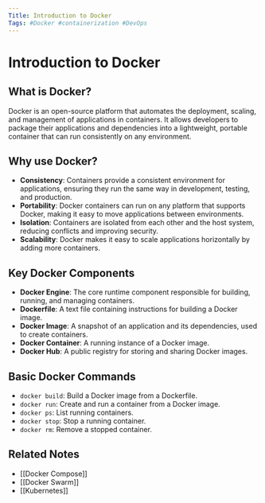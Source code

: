 ```yaml
---
Title: Introduction to Docker
Tags: #Docker #containerization #DevOps
---
```


# Introduction to Docker

## What is Docker?

Docker is an open-source platform that automates the deployment, scaling, and management of applications in containers. It allows developers to package their applications and dependencies into a lightweight, portable container that can run consistently on any environment.

## Why use Docker?

- **Consistency**: Containers provide a consistent environment for applications, ensuring they run the same way in development, testing, and production.
- **Portability**: Docker containers can run on any platform that supports Docker, making it easy to move applications between environments.
- **Isolation**: Containers are isolated from each other and the host system, reducing conflicts and improving security.
- **Scalability**: Docker makes it easy to scale applications horizontally by adding more containers.

## Key Docker Components

- **Docker Engine**: The core runtime component responsible for building, running, and managing containers.
- **Dockerfile**: A text file containing instructions for building a Docker image.
- **Docker Image**: A snapshot of an application and its dependencies, used to create containers.
- **Docker Container**: A running instance of a Docker image.
- **Docker Hub**: A public registry for storing and sharing Docker images.

## Basic Docker Commands

- `docker build`: Build a Docker image from a Dockerfile.
- `docker run`: Create and run a container from a Docker image.
- `docker ps`: List running containers.
- `docker stop`: Stop a running container.
- `docker rm`: Remove a stopped container.

## Related Notes

- [[Docker Compose]]
- [[Docker Swarm]]
- [[Kubernetes]]
